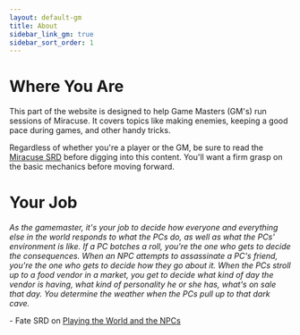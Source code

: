 ```yaml
---
layout: default-gm
title: About
sidebar_link_gm: true
sidebar_sort_order: 1
---
```


# Where You Are

This part of the website is designed to help Game Masters (GM's) run sessions of Miracuse. It covers topics like making enemies, keeping a good pace during games, and other handy tricks.

Regardless of whether you're a player or the GM, be sure to read the [Miracuse SRD](../index.md) before digging into this content. You'll want a firm grasp on the basic mechanics before moving forward.

# Your Job

*As the gamemaster, it's your job to decide how everyone and everything else in the world responds to what the PCs do, as well as what the PCs' environment is like. If a PC botches a roll, you're the one who gets to decide the consequences. When an NPC attempts to assassinate a PC's friend, you're the one who gets to decide how they go about it. When the PCs stroll up to a food vendor in a market, you get to decide what kind of day the vendor is having, what kind of personality he or she has, what's on sale that day. You determine the weather when the PCs pull up to that dark cave.*

\- Fate SRD on [Playing the World and the NPCs](https://fate-srd.com/fate-core/running-game#play-the-world-and-the-npcs)

